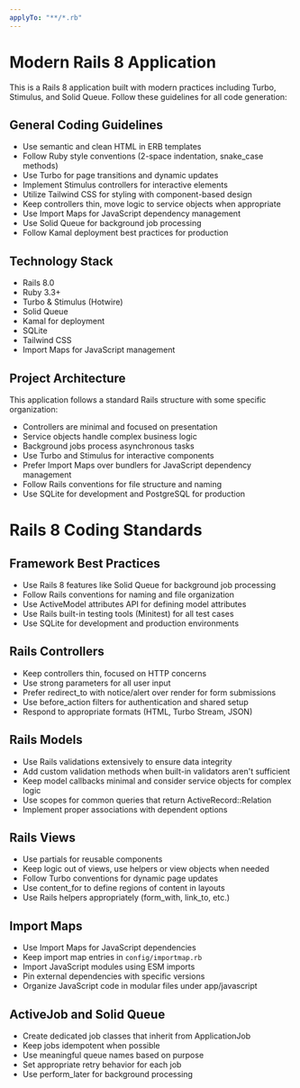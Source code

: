 ```yaml
---
applyTo: "**/*.rb"
---
```


# Modern Rails 8 Application

This is a Rails 8 application built with modern practices including Turbo, Stimulus, and Solid Queue. Follow these guidelines for all code generation:

## General Coding Guidelines

- Use semantic and clean HTML in ERB templates
- Follow Ruby style conventions (2-space indentation, snake_case methods)
- Use Turbo for page transitions and dynamic updates
- Implement Stimulus controllers for interactive elements
- Utilize Tailwind CSS for styling with component-based design
- Keep controllers thin, move logic to service objects when appropriate
- Use Import Maps for JavaScript dependency management
- Use Solid Queue for background job processing
- Follow Kamal deployment best practices for production

## Technology Stack

- Rails 8.0
- Ruby 3.3+
- Turbo & Stimulus (Hotwire)
- Solid Queue
- Kamal for deployment
- SQLite
- Tailwind CSS
- Import Maps for JavaScript management

## Project Architecture

This application follows a standard Rails structure with some specific organization:

- Controllers are minimal and focused on presentation
- Service objects handle complex business logic
- Background jobs process asynchronous tasks
- Use Turbo and Stimulus for interactive components
- Prefer Import Maps over bundlers for JavaScript dependency management
- Follow Rails conventions for file structure and naming
- Use SQLite for development and PostgreSQL for production

# Rails 8 Coding Standards

## Framework Best Practices

- Use Rails 8 features like Solid Queue for background job processing
- Follow Rails conventions for naming and file organization
- Use ActiveModel attributes API for defining model attributes
- Use Rails built-in testing tools (Minitest) for all test cases
- Use SQLite for development and production environments

## Rails Controllers

- Keep controllers thin, focused on HTTP concerns
- Use strong parameters for all user input
- Prefer redirect_to with notice/alert over render for form submissions
- Use before_action filters for authentication and shared setup
- Respond to appropriate formats (HTML, Turbo Stream, JSON)

## Rails Models

- Use Rails validations extensively to ensure data integrity
- Add custom validation methods when built-in validators aren't sufficient
- Keep model callbacks minimal and consider service objects for complex logic
- Use scopes for common queries that return ActiveRecord::Relation
- Implement proper associations with dependent options

## Rails Views

- Use partials for reusable components
- Keep logic out of views, use helpers or view objects when needed
- Follow Turbo conventions for dynamic page updates
- Use content_for to define regions of content in layouts
- Use Rails helpers appropriately (form_with, link_to, etc.)

## Import Maps

- Use Import Maps for JavaScript dependencies
- Keep import map entries in `config/importmap.rb`
- Import JavaScript modules using ESM imports
- Pin external dependencies with specific versions
- Organize JavaScript code in modular files under app/javascript

## ActiveJob and Solid Queue

- Create dedicated job classes that inherit from ApplicationJob
- Keep jobs idempotent when possible
- Use meaningful queue names based on purpose
- Set appropriate retry behavior for each job
- Use perform_later for background processing

